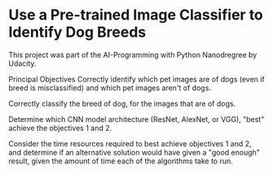 # Use a Pre-trained Image Classifier to Identify Dog Breeds

This project was part of the AI-Programming with Python Nanodregree by Udacity.

Principal Objectives
Correctly identify which pet images are of dogs (even if breed is misclassified) and which pet images aren't of dogs.

Correctly classify the breed of dog, for the images that are of dogs.

Determine which CNN model architecture (ResNet, AlexNet, or VGG), "best" achieve the objectives 1 and 2.

Consider the time resources required to best achieve objectives 1 and 2, and determine if an alternative solution would have given a "good enough" result, given the amount of time each of the algorithms take to run.


